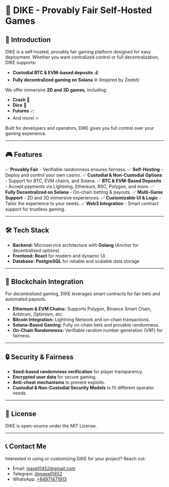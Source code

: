 # 🎲 DIKE - Provably Fair Self-Hosted Games

## 🚀 Introduction
DIKE is a self-hosted, provably fair gaming platform designed for easy deployment. Whether you want centralized control or full decentralization, DIKE supports:

- **Custodial BTC & EVM-based deposits** 💰
- **Fully decentralized gaming on Solana** 🌐 (Inspired by Zeebit)

We offer immersive **2D and 3D games**, including:

- **Crash** 🚀
- **Dice** 🎲
- **Futures** 📈
- And more! 🔥

Built for developers and operators, DIKE gives you full control over your gaming experience.

---

## 🎮 Features

✅ **Provably Fair** - Verifiable randomness ensures fairness.
✅ **Self-Hosting** - Deploy and control your own casino.
✅ **Custodial & Non-Custodial Options** - Support for BTC, EVM chains, and Solana.
✅ **BTC & EVM-Based Deposits** - Accept payments via Lightning, Ethereum, BSC, Polygon, and more.
✅ **Fully Decentralized on Solana** - On-chain betting & payouts.
✅ **Multi-Game Support** - 2D and 3D immersive experiences.
✅ **Customizable UI & Logic** - Tailor the experience to your needs.
✅ **Web3 Integration** - Smart contract support for trustless gaming.

---

## 🛠 Tech Stack

- **Backend:** Microservice architecture with **Golang** (Anchor for decentralized options)
- **Frontend:** **React** for modern and dynamic UI
- **Database:** **PostgreSQL** for reliable and scalable data storage

---

## 🔗 Blockchain Integration
For decentralized gaming, DIKE leverages smart contracts for fair bets and automated payouts.

- **Ethereum & EVM Chains:** Supports Polygon, Binance Smart Chain, Arbitrum, Optimism, etc.
- **Bitcoin Integration:** Lightning Network and on-chain transactions.
- **Solana-Based Gaming:** Fully on-chain bets and provable randomness.
- **On-Chain Randomness:** Verifiable random number generation (VRF) for fairness.

---

## 🔒 Security & Fairness
- **Seed-based randomness verification** for player transparency.
- **Encrypted user data** for secure gaming.
- **Anti-cheat mechanisms** to prevent exploits.
- **Custodial & Non-Custodial Security Models** to fit different operator needs.

---

## 📜 License
DIKE is open-source under the MIT License.

---

## 📞 Contact Me
Interested in using or customizing DIKE for your project? Reach out:
- Email: [maxell1452@gmail.com](mailto:maxell1452@gmail.com)
- Telegram: [@maxell1452](https://t.me/maxell1452)
- WhatsApp: [+84971471913](https://wa.me/84971471913)
